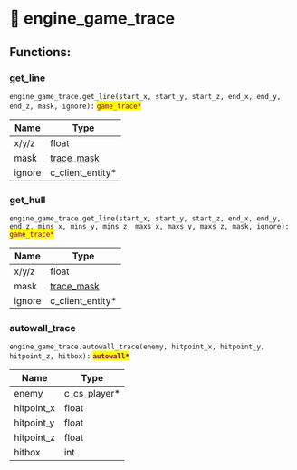 # 🚜 engine\_game\_trace

## Functions:

### get\_line

`engine_game_trace.get_line(start_x, start_y, start_z, end_x, end_y, end_z, mask, ignore):` <mark style="color:purple;">`game_trace*`</mark>

| Name   | Type                                          |
| ------ | --------------------------------------------- |
| x/y/z  | float                                         |
| mask   | [trace\_mask](../enumerations/trace\_mask.md) |
| ignore | c\_client\_entity\*                           |

### get\_hull

`engine_game_trace.get_line(start_x, start_y, start_z, end_x, end_y, end_z, mins_x, mins_y, mins_z, maxs_x, maxs_y, maxs_z, mask, ignore):` <mark style="color:purple;">`game_trace*`</mark>

| Name   | Type                                          |
| ------ | --------------------------------------------- |
| x/y/z  | float                                         |
| mask   | [trace\_mask](../enumerations/trace\_mask.md) |
| ignore | c\_client\_entity\*                           |

### autowall\_trace

`engine_game_trace.autowall_trace(enemy, hitpoint_x, hitpoint_y, hitpoint_z, hitbox):` <mark style="color:purple;">**`autowall*`**</mark>

| Name        | Type             |
| ----------- | ---------------- |
| enemy       | c\_cs\_player\*  |
| hitpoint\_x | float            |
| hitpoint\_y | float            |
| hitpoint\_z | float            |
| hitbox      | int              |
